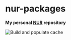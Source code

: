 # nur-packages

**My personal [NUR](https://github.com/nix-community/NUR) repository**

![Build and populate cache](https://github.com/graham33/nur-packages/workflows/Build%20and%20populate%20cache/badge.svg)

<!-- [![Cachix Cache](https://img.shields.io/badge/cachix-<YOUR_CACHIX_CACHE_NAME>-blue.svg)](https://<YOUR_CACHIX_CACHE_NAME>.cachix.org) -->

